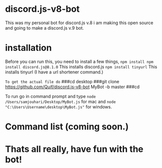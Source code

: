 # discord.js-v8-bot
This was my personal bot for discord.js v.8 i am making this open source and going to make a discord.js v.9 bot.

# installation
Before you can run this, you need to install a few things,
``npm install npm install discord.js@8.1.0``
This installs discord.js
``npm install tinyurl``
This installs tinyurl (I have a url shortener command.)

``To get the actual file do``
###cd desktop
###git clone https://github.com/Quif/discord.js-v8-bot MyBot -b master 
###cd    

To run go in command prompt and type 
``node /Users/samjouhari/Desktop/MyBot.js`` for mac and 
``node "C:\Users\Username\desktop\MyBot.js"`` for windows.

# Command list (coming soon.)

# Thats all really, have fun with the bot! 
